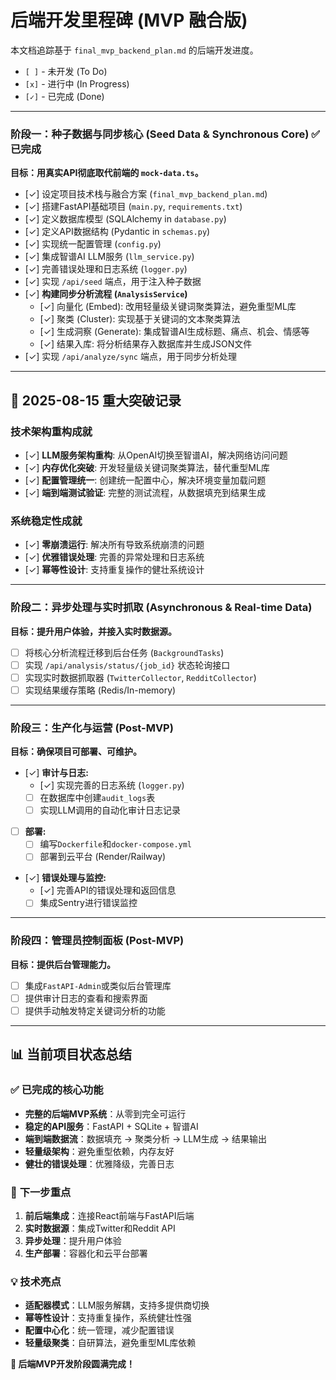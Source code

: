 # 后端开发里程碑 (MVP 融合版)

本文档追踪基于 `final_mvp_backend_plan.md` 的后端开发进度。

- `[ ]` - 未开发 (To Do)
- `[x]` - 进行中 (In Progress)
- `[✓]` - 已完成 (Done)

---

### **阶段一：种子数据与同步核心 (Seed Data & Synchronous Core)** ✅ **已完成**
**目标：用真实API彻底取代前端的 `mock-data.ts`。**

- [✓] 设定项目技术栈与融合方案 (`final_mvp_backend_plan.md`)
- [✓] 搭建FastAPI基础项目 (`main.py`, `requirements.txt`)
- [✓] 定义数据库模型 (SQLAlchemy in `database.py`)
- [✓] 定义API数据结构 (Pydantic in `schemas.py`)
- [✓] 实现统一配置管理 (`config.py`)
- [✓] 集成智谱AI LLM服务 (`llm_service.py`)
- [✓] 完善错误处理和日志系统 (`logger.py`)
- [✓] 实现 `/api/seed` 端点，用于注入种子数据
- [✓] **构建同步分析流程 (`AnalysisService`)**
    - [✓] 向量化 (Embed): 改用轻量级关键词聚类算法，避免重型ML库
    - [✓] 聚类 (Cluster): 实现基于关键词的文本聚类算法
    - [✓] 生成洞察 (Generate): 集成智谱AI生成标题、痛点、机会、情感等
    - [✓] 结果入库: 将分析结果存入数据库并生成JSON文件
- [✓] 实现 `/api/analyze/sync` 端点，用于同步分析处理

---

## 🎉 **2025-08-15 重大突破记录**

### **技术架构重构成就**
- [✓] **LLM服务架构重构**: 从OpenAI切换至智谱AI，解决网络访问问题
- [✓] **内存优化突破**: 开发轻量级关键词聚类算法，替代重型ML库
- [✓] **配置管理统一**: 创建统一配置中心，解决环境变量加载问题
- [✓] **端到端测试验证**: 完整的测试流程，从数据填充到结果生成

### **系统稳定性成就**
- [✓] **零崩溃运行**: 解决所有导致系统崩溃的问题
- [✓] **优雅错误处理**: 完善的异常处理和日志系统
- [✓] **幂等性设计**: 支持重复操作的健壮系统设计

---

### **阶段二：异步处理与实时抓取 (Asynchronous & Real-time Data)**
**目标：提升用户体验，并接入实时数据源。**

- [ ] 将核心分析流程迁移到后台任务 (`BackgroundTasks`)
- [ ] 实现 `/api/analysis/status/{job_id}` 状态轮询接口
- [ ] 实现实时数据抓取器 (`TwitterCollector`, `RedditCollector`)
- [ ] 实现结果缓存策略 (Redis/In-memory)

---

### **阶段三：生产化与运营 (Post-MVP)**
**目标：确保项目可部署、可维护。**

- [✓] **审计与日志:**
    - [✓] 实现完善的日志系统 (`logger.py`)
    - [ ] 在数据库中创建`audit_logs`表
    - [ ] 实现LLM调用的自动化审计日志记录
- [ ] **部署:**
    - [ ] 编写`Dockerfile`和`docker-compose.yml`
    - [ ] 部署到云平台 (Render/Railway)
- [✓] **错误处理与监控:**
    - [✓] 完善API的错误处理和返回信息
    - [ ] 集成Sentry进行错误监控

---

### **阶段四：管理员控制面板 (Post-MVP)**
**目标：提供后台管理能力。**

- [ ] 集成`FastAPI-Admin`或类似后台管理库
- [ ] 提供审计日志的查看和搜索界面
- [ ] 提供手动触发特定关键词分析的功能

---

## 📊 **当前项目状态总结**

### ✅ **已完成的核心功能**
- **完整的后端MVP系统**：从零到完全可运行
- **稳定的API服务**：FastAPI + SQLite + 智谱AI
- **端到端数据流**：数据填充 → 聚类分析 → LLM生成 → 结果输出
- **轻量级架构**：避免重型依赖，内存友好
- **健壮的错误处理**：优雅降级，完善日志

### 🎯 **下一步重点**
1. **前后端集成**：连接React前端与FastAPI后端
2. **实时数据源**：集成Twitter和Reddit API
3. **异步处理**：提升用户体验
4. **生产部署**：容器化和云平台部署

### 💡 **技术亮点**
- **适配器模式**：LLM服务解耦，支持多提供商切换
- **幂等性设计**：支持重复操作，系统健壮性强
- **配置中心化**：统一管理，减少配置错误
- **轻量级聚类**：自研算法，避免重型ML库依赖

**🚀 后端MVP开发阶段圆满完成！**
